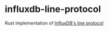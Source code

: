 # influxdb-line-protocol
Rust implementation of [InfluxDB's line protocol](https://docs.influxdata.com/influxdb/v2.0/reference/syntax/line-protocol/)
